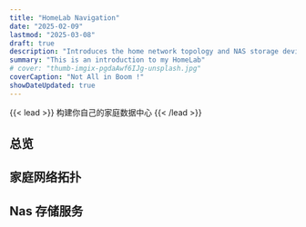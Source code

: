 ```yaml
---
title: "HomeLab Navigation"
date: "2025-02-09"
lastmod: "2025-03-08"
draft: true
description: "Introduces the home network topology and NAS storage devices, as well as deploying localized services using PVE virtualization technology."
summary: "This is an introduction to my HomeLab"
# cover: "thumb-imgix-pgdaAwf6IJg-unsplash.jpg"
coverCaption: "Not All in Boom !"
showDateUpdated: true
---
```


{{< lead >}}
构建你自己的家庭数据中心
{{< /lead >}}

## 总览


## 家庭网络拓扑


## Nas 存储服务
